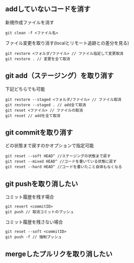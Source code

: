 ## addしていないコードを消す

新規作成ファイルを消す
```
git clean -f <ファイル名>
```

ファイル変更を取り消す(localとリモート追跡との差分を見る)
```
git restore <フォルダ/ファイル> // ファイル指定して変更取消
git restore . // 変更を全て取消
```

## git add（ステージング）を取り消す

下記どちらでも可能
```
git restore --staged <フォルダ/ファイル> // ファイル取消
git restore --staged . // add全て取消
git reset <ファイル> // ファイルの取消
git reset // addを全て取消
```

## git commitを取り消す
どの状態まで戻すのかオプションで指定可能
```
git reset --soft HEAD^ //ステージングの状態まで戻す
git reset --mixed HEAD^ //コードを書いている状態に戻す
git reset --hard HEAD^ //コードを書いたこと自体もなくなる
```

## git pushを取り消したい
コミット履歴を残す場合
```
git revert <commitID>
git push // 取消コミットのプッシュ
```

コミット履歴を残さない場合
```
git reset --soft <commitID>
git push -f // 強制プッシュ
```

## mergeしたプルリクを取り消したい

